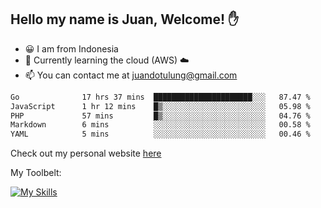 ## Hello my name is Juan, Welcome! ✋

- 😀 I am from Indonesia
- 📖 Currently learning the cloud (AWS) ☁️
- 📫 You can contact me at juandotulung@gmail.com

<!--START_SECTION:waka-->

```txt
Go              17 hrs 37 mins  ██████████████████████░░░   87.47 %
JavaScript      1 hr 12 mins    █▒░░░░░░░░░░░░░░░░░░░░░░░   05.98 %
PHP             57 mins         █▒░░░░░░░░░░░░░░░░░░░░░░░   04.76 %
Markdown        6 mins          ░░░░░░░░░░░░░░░░░░░░░░░░░   00.58 %
YAML            5 mins          ░░░░░░░░░░░░░░░░░░░░░░░░░   00.46 %
```

<!--END_SECTION:waka-->

Check out my personal website [here](https://juanchristian.com)

My Toolbelt:

[![My Skills](https://skillicons.dev/icons?i=go,js,ts,nodejs,express,react,nextjs,vue,tailwind,vite,html,css,python,php,aws,bash,linux,postgres,mysql,redis,kafka,docker,vercel,netlify,vscode,figma)](https://skillicons.dev)

